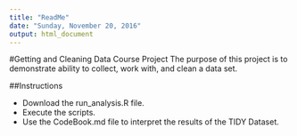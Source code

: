 ```yaml
---
title: "ReadMe"
date: "Sunday, November 20, 2016"
output: html_document
---
```


#Getting and Cleaning Data Course Project
The purpose of this project is to demonstrate ability to collect, work with, and clean a data set. 

##Instructions
* Download the run_analysis.R file.
* Execute the scripts.
* Use the CodeBook.md file to interpret the results of the TIDY Dataset.


